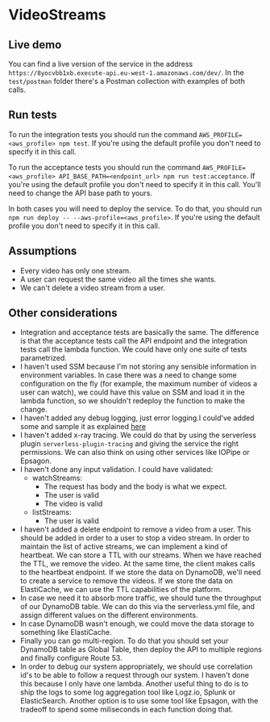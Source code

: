 # VideoStreams

## Live demo

You can find a live version of the service in the address `https://8yocvbb1xb.execute-api.eu-west-1.amazonaws.com/dev/`.
In the `test/postman` folder there's a Postman collection with examples of both calls.

## Run tests

To run the integration tests you should run the command `AWS_PROFILE=<aws_profile> npm test`. If you're using the default profile you don't need to specify it in this call.

To run the acceptance tests you should run the command `AWS_PROFILE=<aws_profile> API_BASE_PATH=<endpoint_url> npm run test:acceptance`. If you're using the default profile you don't need to specify it in this call. You'll need to change the API base path to yours.

In both cases you will need to deploy the service. To do that, you should run `npm run deploy -- --aws-profile=<aws_profile>`. If you're using the default profile you don't need to specify it in this call.

## Assumptions

- Every video has only one stream.
- A user can request the same video all the times she wants.
- We can't delete a video stream from a user.

## Other considerations

- Integration and acceptance tests are basically the same. The difference is that the acceptance tests call the API endpoint and the integration tests call the lambda function. We could have only one suite of tests parametrized.
- I haven't used SSM because I'm not storing any sensible information in environment variables. In case there was a need to change some configuration on the fly (for example, the maximum number of videos a user can watch), we could have this value on SSM and load it in the lambda function, so we shouldn't redeploy the function to make the change.
- I haven't added any debug logging, just error logging.I could've added some and sample it as explained [here](https://theburningmonk.com/2018/04/you-need-to-sample-debug-logs-in-production/)
- I haven't added x-ray tracing. We could do that by using the serverless plugin `serverless-plugin-tracing` and giving the service the right permissions. We can also think on using other services like IOPipe or Epsagon.
- I haven't done any input validation. I could have validated:
  - watchStreams:
    * The request has body and the body is what we expect.
    * The user is valid
    * The video is valid
  - listStreams:
    * The user is valid
- I haven't added a delete endpoint to remove a video from a user. This should be added in order to a user to stop a video stream. In order to maintain the list of active streams, we can implement a kind of heartbeat. We can store a TTL with our streams. When we have reached the TTL, we remove the video. At the same time, the client makes calls to the heartbeat endpoint. If we store the data on DynamoDB, we'll need to create a service to remove the videos. If we store the data on ElastiCache, we can use the TTL capabilities of the platform.
- In case we need it to absorb more traffic, we should tune the throughput of our DynamoDB table. We can do this via the serverless.yml file, and assign different values on the different environments.
- In case DynamoDB wasn't enough, we could move the data storage to something like ElastiCache.
- Finally you can go multi-region. To do that you should set your DynamoDB table as Global Table, then deploy the API to multiple regions and finally configure Route 53.
- In order to debug our system appropriately, we should use correlation id's to be able to follow a request through our system. I haven't done this because I only have one lambda. Another useful thing to do is to ship the logs to some log aggregation tool like Logz.io, Splunk or ElasticSearch. Another option is to use some tool like Epsagon, with the tradeoff to spend some miliseconds in each function doing that.
